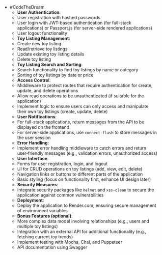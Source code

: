 - #CodeTheDream
	- **User Authentication**:
	- User registration with hashed passwords
	- User login with JWT-based authentication (for full-stack applications) or Passport.js (for server-side rendered applications)
	- User logout functionality
	- **Toy Listing Management**:
	- Create new toy listing
	- Read/retrieve toy listings
	- Update existing toy listing details
	- Delete toy listing
	- **Toy Listing Search and Sorting**:
	- Search functionality to find toy listings by name or category
	- Sorting of toy listings by date or price
	- **Access Control**:
	- Middleware to protect routes that require authentication for create, update, and delete operations
	- Allow read operations to be unauthenticated (if suitable for the application)
	- Implement logic to ensure users can only access and manipulate their own toy listings (create, update, delete)
	- **User Notifications**:
	- For full-stack applications, return messages from the API to be displayed on the frontend
	- For server-side applications, use `connect-flash` to store messages in the user session
	- **Error Handling**:
	- Implement error handling middleware to catch errors and return user-friendly messages (e.g., validation errors, unauthorized access)
	- **User Interface**:
	- Forms for user registration, login, and logout
	- UI for CRUD operations on toy listings (add, view, edit, delete)
	- Navigation links or buttons to different parts of the application
	- Basic styling (focus on functionality first, enhance UI design later)
	- **Security Measures**:
	- Integrate security packages like `helmet` and `xss-clean` to secure the application against common vulnerabilities
	- **Deployment**:
	- Deploy the application to Render.com, ensuring secure management of environment variables
	- **Bonus Features (optional)**:
	- More complex data model involving relationships (e.g., users and multiple toy listings)
	- Integration with an external API for additional functionality (e.g., fetching current toy trends)
	- Implement testing with Mocha, Chai, and Puppeteer
	- API documentation using Swagger